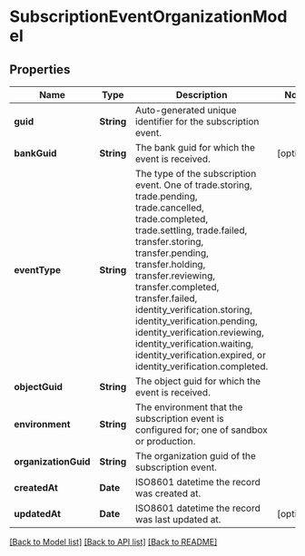 # SubscriptionEventOrganizationModel

## Properties
Name | Type | Description | Notes
------------ | ------------- | ------------- | -------------
**guid** | **String** | Auto-generated unique identifier for the subscription event. | 
**bankGuid** | **String** | The bank guid for which the event is received. | [optional] 
**eventType** | **String** | The type of the subscription event. One of trade.storing, trade.pending, trade.cancelled, trade.completed, trade.settling, trade.failed, transfer.storing, transfer.pending, transfer.holding, transfer.reviewing, transfer.completed, transfer.failed, identity_verification.storing, identity_verification.pending, identity_verification.reviewing, identity_verification.waiting, identity_verification.expired, or identity_verification.completed. | 
**objectGuid** | **String** | The object guid for which the event is received. | 
**environment** | **String** | The environment that the subscription event is configured for; one of sandbox or production. | 
**organizationGuid** | **String** | The organization guid of the subscription event. | 
**createdAt** | **Date** | ISO8601 datetime the record was created at. | 
**updatedAt** | **Date** | ISO8601 datetime the record was last updated at. | [optional] 

[[Back to Model list]](../README.md#documentation-for-models) [[Back to API list]](../README.md#documentation-for-api-endpoints) [[Back to README]](../README.md)


